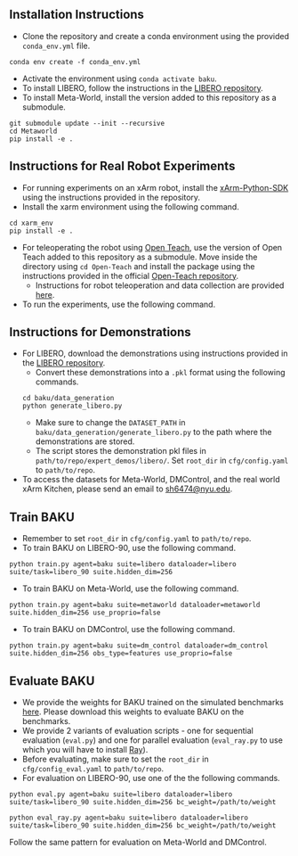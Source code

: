 ## Installation Instructions

- Clone the repository and create a conda environment using the provided `conda_env.yml` file.
```
conda env create -f conda_env.yml
```
- Activate the environment using `conda activate baku`.
- To install LIBERO, follow the instructions in the [LIBERO repository](https://github.com/Lifelong-Robot-Learning/LIBERO).
- To install Meta-World, install the version added to this repository as a submodule.
```
git submodule update --init --recursive
cd Metaworld
pip install -e .
```

## Instructions for Real Robot Experiments

- For running experiments on an xArm robot, install the [xArm-Python-SDK](https://github.com/xArm-Developer/xArm-Python-SDK) using the instructions provided in the repository.
- Install the xarm environment using the following command.
```
cd xarm_env
pip install -e .
```
- For teleoperating the robot using [Open Teach](https://open-teach.github.io/), use the version of Open Teach added to this repository as a submodule. Move inside the directory using `cd Open-Teach` and install the package using the instructions provided in the official [Open-Teach repository](https://github.com/aadhithya14/Open-Teach).
    - Instructions for robot teleoperation and data collection are provided [here](https://github.com/siddhanthaldar/Open-Teach/blob/baku/instructions.md).
- To run the experiments, use the following command.

## Instructions for Demonstrations
- For LIBERO, download the demonstrations using instructions provided in the [LIBERO repository](https://github.com/Lifelong-Robot-Learning/LIBERO).
    - Convert these demonstrations into a `.pkl` format using the following commands.
    ```
    cd baku/data_generation
    python generate_libero.py
    ```
    - Make sure to change the `DATASET_PATH` in `baku/data_generation/generate_libero.py` to the path where the demonstrations are stored.
    - The script stores the demonstration pkl files in `path/to/repo/expert_demos/libero/`. Set `root_dir` in `cfg/config.yaml` to `path/to/repo`.
- To access the datasets for Meta-World, DMControl, and the real world xArm Kitchen, please send an email to sh6474@nyu.edu.

## Train BAKU
- Remember to set `root_dir` in `cfg/config.yaml` to `path/to/repo`.
- To train BAKU on LIBERO-90, use the following command.
```
python train.py agent=baku suite=libero dataloader=libero suite/task=libero_90 suite.hidden_dim=256
```
- To train BAKU on Meta-World, use the following command.
```
python train.py agent=baku suite=metaworld dataloader=metaworld suite.hidden_dim=256 use_proprio=false
```
- To train BAKU on DMControl, use the following command.
```
python train.py agent=baku suite=dm_control dataloader=dm_control suite.hidden_dim=256 obs_type=features use_proprio=false
```

## Evaluate BAKU
- We provide the weights for BAKU trained on the simulated benchmarks [here](https://osf.io/3x8v5/?view_only=fb8285f025e84d23a41a0eef683a7e6d). Please download this weights to evaluate BAKU on the benchmarks.
- We provide 2 variants of evaluation scripts - one for sequential evaluation (`eval.py`) and one for parallel evaluation (`eval_ray.py` to use which you will have to install [Ray](https://docs.ray.io/en/latest/ray-overview/getting-started.html)). 
- Before evaluating, make sure to set the `root_dir` in `cfg/config_eval.yaml` to `path/to/repo`.
- For evaluation on LIBERO-90, use one of the the following commands.
```
python eval.py agent=baku suite=libero dataloader=libero suite/task=libero_90 suite.hidden_dim=256 bc_weight=/path/to/weight
```
```
python eval_ray.py agent=baku suite=libero dataloader=libero suite/task=libero_90 suite.hidden_dim=256 bc_weight=/path/to/weight
```

Follow the same pattern for evaluation on Meta-World and DMControl.
